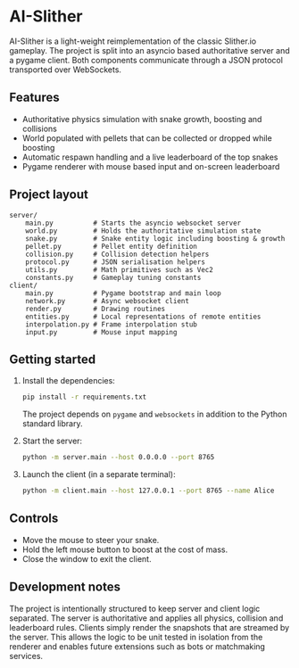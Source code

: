 # AI-Slither

AI-Slither is a light-weight reimplementation of the classic Slither.io gameplay.
The project is split into an asyncio based authoritative server and a pygame
client. Both components communicate through a JSON protocol transported over
WebSockets.

## Features

- Authoritative physics simulation with snake growth, boosting and collisions
- World populated with pellets that can be collected or dropped while boosting
- Automatic respawn handling and a live leaderboard of the top snakes
- Pygame renderer with mouse based input and on-screen leaderboard

## Project layout

```
server/
    main.py          # Starts the asyncio websocket server
    world.py         # Holds the authoritative simulation state
    snake.py         # Snake entity logic including boosting & growth
    pellet.py        # Pellet entity definition
    collision.py     # Collision detection helpers
    protocol.py      # JSON serialisation helpers
    utils.py         # Math primitives such as Vec2
    constants.py     # Gameplay tuning constants
client/
    main.py          # Pygame bootstrap and main loop
    network.py       # Async websocket client
    render.py        # Drawing routines
    entities.py      # Local representations of remote entities
    interpolation.py # Frame interpolation stub
    input.py         # Mouse input mapping
```

## Getting started

1. Install the dependencies:

   ```bash
   pip install -r requirements.txt
   ```

   The project depends on `pygame` and `websockets` in addition to the Python
   standard library.

2. Start the server:

   ```bash
   python -m server.main --host 0.0.0.0 --port 8765
   ```

3. Launch the client (in a separate terminal):

   ```bash
   python -m client.main --host 127.0.0.1 --port 8765 --name Alice
   ```

## Controls

- Move the mouse to steer your snake.
- Hold the left mouse button to boost at the cost of mass.
- Close the window to exit the client.

## Development notes

The project is intentionally structured to keep server and client logic
separated. The server is authoritative and applies all physics, collision and
leaderboard rules. Clients simply render the snapshots that are streamed by the
server. This allows the logic to be unit tested in isolation from the renderer
and enables future extensions such as bots or matchmaking services.
